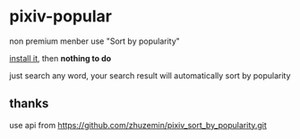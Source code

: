 <!--
 * @Date: 2021-03-14 17:01:02
 * @LastEditors: lisonge
 * @Author: lisonge
 * @LastEditTime: 2021-03-23 15:34:33
-->

# pixiv-popular

non premium menber use "Sort by popularity"

[install it](https://greasyfork.org/zh-CN/scripts/423826), then **nothing to do**

just search any word, your search result will automatically sort by popularity

## thanks

use api from <https://github.com/zhuzemin/pixiv_sort_by_popularity.git>
